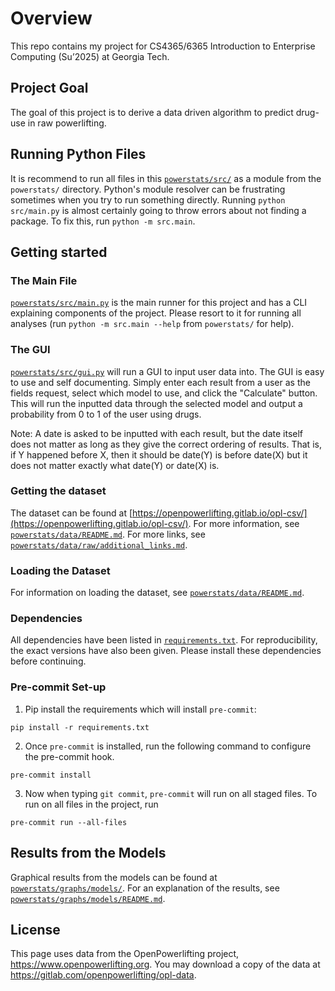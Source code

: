 # Overview

This repo contains my project for CS4365/6365 Introduction to Enterprise Computing (Su’2025) at Georgia Tech.

## Project Goal

The goal of this project is to derive a data driven algorithm to predict drug-use in raw powerlifting.

## Running Python Files

It is recommend to run all files in this [`powerstats/src/`](./src/) as a module from the `powerstats/` directory. Python's module resolver can be frustrating sometimes when you try to run something directly. Running `python src/main.py` is almost certainly going to throw errors about not finding a package. To fix this, run `python -m src.main`.

## Getting started

### The Main File
[`powerstats/src/main.py`](./src/main.py) is the main runner for this project and has a CLI explaining components of the project. Please resort to it for running all analyses (run `python -m src.main --help` from `powerstats/` for help).

### The GUI
[`powerstats/src/gui.py`](./src/gui.py) will run a GUI to input user data into. The GUI is easy to use and self documenting. Simply enter each result from a user as the fields request, select which model to use, and click the "Calculate" button. This will run the inputted data through the selected model and output a probability from 0 to 1 of the user using drugs.

Note: A date is asked to be inputted with each result, but the date itself does not matter as long as they give the correct ordering of results. That is, if Y happened before X, then it should be date(Y) is before date(X) but it does not matter exactly what date(Y) or date(X) is.

### Getting the dataset
The dataset can be found at [https://openpowerlifting.gitlab.io/opl-csv/](https://openpowerlifting.gitlab.io/opl-csv/). For more information, see [`powerstats/data/README.md`](./data/README.md). For more links, see [`powerstats/data/raw/additional_links.md`](./data/raw/additional_links.md).

### Loading the Dataset
 For information on loading the dataset, see [`powerstats/data/README.md`](./data/README.md).


### Dependencies
All dependencies have been listed in [`requirements.txt`](./requirements.txt). For reproducibility, the exact versions have also been given. Please install these dependencies before continuing.

### Pre-commit Set-up

1) Pip install the requirements which will install `pre-commit`:
```
pip install -r requirements.txt
```

2) Once `pre-commit` is installed, run the following command to configure the pre-commit hook.
```
pre-commit install
```

3) Now when typing `git commit`, `pre-commit` will run on all staged files. To run on all files in the project, run
```
pre-commit run --all-files
```

## Results from the Models

Graphical results from the models can be found at [`powerstats/graphs/models/`](./graphs/models/). For an explanation of the results, see [`powerstats/graphs/models/README.md`](./graphs/models/README.md).

## License

This page uses data from the OpenPowerlifting project, https://www.openpowerlifting.org.
You may download a copy of the data at https://gitlab.com/openpowerlifting/opl-data.
